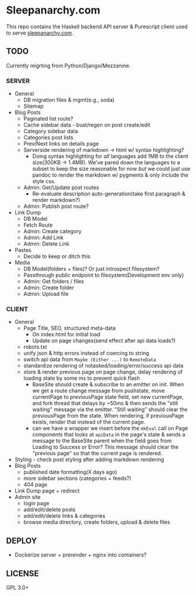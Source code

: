 # Sleepanarchy.com

This repo contains the Haskell backend API server & Purescript client used to
serve [sleepanarchy.com](https://sleepanarchy.com).

## TODO

Currently migrting from Python/Django/Mezzanine.

### SERVER

* General
    * DB migration files & mgmt(e.g., soda)
    * Sitemap
* Blog Posts
    * Paginated list route?
    * Cache sidebar data - bust/regen on post create/edit
    * Category sidebar data
    * Categories post lists
    * Prev/Next links on details page
    * Serverside rendering of markdown -> html w/ syntax highlighting?
        * Doing syntax highlighting for _all_ languages add 1MB to the client
          size(300KB -> 1.4MB). We've pared down the languages to a subset to
          keep the size reasonable for now _but_ we could just use pandoc to
          render the markdown w/ pygments & only include the style css.
    * Admin: Get/Update post routes
        * Re-evaluate description auto-generation(take first paragraph & render
          markdown?)
    * Admin: Publish post route?
* Link Dump
    * DB Model
    * Fetch Route
    * Admin: Create category
    * Admin: Add Link
    * Admin: Delete Link
* Pastes
    * Decide to keep or ditch this
* Media
    * DB Model(folders + files)? Or just introspect filesystem?
    * Passthrough public endpoint to filesystem(Development env only)
    * Admin: Get folders / files
    * Admin: Create folder
    * Admin: Upload file


### CLIENT

* General
    * Page Title, SEO, structured meta-data
        * On index.html for initial load
        * Update on page changes(send effect after api data loads?)
    * robots.txt
    * unify json & http errors instead of coercing to string
    * switch api data from `Maybe (Either ...)` to `RemoteData`
    * standardize rendering of notasked/loading/error/success api data
    * store & render previous page on page change, delay rendering of loading
      state by some ms to prevent quick flash
        * BaseSite should create & subscribe to an emitter on init. When we get
          a route change message from pushstate, move currentPage to
          previousPage state field, set new currentPage, and fork thread that
          delays by ~50ms & then sends the "still waiting" message via the
          emitter. "Still waiting" should clear the previousPage from the
          state. When rendering, if previousPage exists, render that instead of
          the current page.
        * can we have a wrapper we insert before the `mkEval` call on Page
          components that looks at `apiData` in the page's state & sends a
          message to the BaseSite parent when the field goes from Loading to
          Success or Error? This message should clear the "previous page" so
          that the current page is rendered.
* Styling - check post styling after adding markdown rendering
* Blog Posts
    * published date formatting(X days ago)
    * more sidebar sections (categories + feeds?)
    * 404 page
* Link Dump page + redirect
* Admin site
    * login page
    * add/edit/delete posts
    * add/edit/delete links & categories
    * browse media directory, create folders, upload & delete files


## DEPLOY

* Dockerize server + prerender + nginx into containers?


## LICENSE

GPL 3.0+
